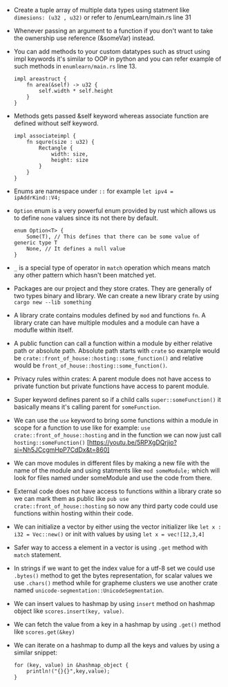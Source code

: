 * Create a tuple array of multiple data types using statment like `dimesions: (u32 , u32)` or refer to /enumLearn/main.rs line 31

* Whenever passing an argument to a function if you don't want to take the ownership use reference (&someVar) instead.

* You can add methods to your custom datatypes such as struct using impl keywords it's similar to OOP in python and you can refer example of such methods in `enumlearn/main.rs` line 13.

  ```
  impl areastruct {
      fn area(&self) -> u32 {
          self.width * self.height
      }
  }
  ```

* Methods gets passed &self keyword whereas associate function are defined without self keyword.

  ```
  impl associateimpl {
      fn squre(size : u32) {
          Rectangle {
              width: size,
              height: size
          }
      }
  }
  ```

* Enums are namespace under `::` for example `let ipv4 = ipAddrKind::V4;`

* `Option` enum is a very powerful enum provided by rust which allows us to define `none` values since its not there by default. 

  ```
  enum Option<T> {
      Some(T), // This defines that there can be some value of generic type T
      None, // It defines a null value
  }
  ```

* `_` is a special type of operator in `match` operation which means match any other pattern which hasn't been matched yet.

* Packages are our project and they store crates. They are generally of two types binary and library. We can create a new library crate by using `cargo new --lib something`

* A library crate contains modules defined by `mod` and functions `fn`. A library crate can have multiple modules and a module can have a modufle within itself.

* A public function can call a function within a module by either relative path or absolute path. Absolute path starts with `crate` so example would be `crate::front_of_house::hosting::some_function()` and relative would be `front_of_house::hosting::some_function()`.

* Privacy rules within crates: A parent module does not have access to private function but private functions have access to parent module.

* Super keyword defines parent so if a child calls `super::someFunction()` it basically means it's calling parent for `someFunction`.

* We can use the `use` keyword to bring some functions within a module in scope for a function to use like for example: `use crate::front_of_house::hosting` and in the function we can now just call `hosting::someFunction()` [https://youtu.be/5RPXgDQrjio?si=Nh5JCcgmHpP7CdDx&t=860]

* We can move modules in different files by making a new file with the name of the module and using statments like `mod someModule;` which will look for files named under someModule and use the code from there.

* External code does not have access to functions within a library crate so we can mark them as public like `pub use crate::front_of_house::hosting` so now any third party code could use functions within hosting within their code.

* We can initialize a vector by either using the vector initializer like `let x : i32 = Vec::new()` or init with values by using `let x = vec![12,3,4]`

* Safer way to access a element in a vector is using `.get` method with `match` statement.

* In strings if we want to get the index value for a utf-8 set we could use `.bytes()` method to get the bytes representation, for scalar values we use `.chars()` method while for grapheme clusters we use another crate named `unicode-segmentation::UnicodeSegmentation`.

* We can insert values to hashmap by using `insert` method on hashmap object like `scores.insert(key, value)`.

* We can fetch the value from a key in a hashmap by using `.get()` method like `scores.get(&key)`

* We can iterate on a hashmap to dump all the keys and values by using a similar snippet:

  ```
  for (key, value) in &hashmap_object {
      println!("{}{}",key,value);
  }
  ```